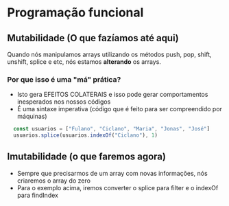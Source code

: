 # Programação funcional

## Mutabilidade (O que fazíamos até aqui)
Quando nós manipulamos arrays utilizando os métodos push, pop, shift, unshift, splice e etc, nós estamos **alterando** os arrays.

### Por que isso é uma "má" prática?
- Isto gera EFEITOS COLATERAIS e isso pode gerar comportamentos inesperados nos nossos códigos
- É uma sintaxe imperativa (código que é feito para ser compreendido por máquinas)
```ts
  const usuarios = ["Fulano", "Ciclano", "Maria", "Jonas", "José"]
  usuarios.splice(usuarios.indexOf("Ciclano"), 1)
```

## Imutabilidade (o que faremos agora)
- Sempre que precisarmos de um array com novas informações, nós criaremos o array do zero
- Para o exemplo acima, iremos converter o splice para filter e o indexOf para findIndex